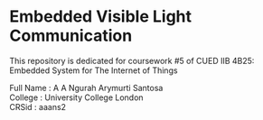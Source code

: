 # Embedded Visible Light Communication
This repository is dedicated for coursework #5 of CUED IIB 4B25: Embedded System for The Internet of Things 

Full Name : A A Ngurah Arymurti Santosa <br />
College   : University College London <br />
CRSid     : aaans2 <br />
